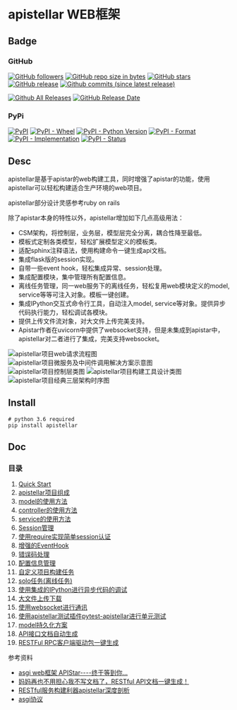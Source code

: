 # apistellar WEB框架

## Badge

### GitHub

[![GitHub followers](https://img.shields.io/github/followers/shichaoma.svg?label=github%20follow)](https://github.com/shichao.ma)
[![GitHub repo size in bytes](https://img.shields.io/github/repo-size/shichaoma/apistellar.svg)](https://github.com/shichaoma/apistellar)
[![GitHub stars](https://img.shields.io/github/stars/shichaoma/apistellar.svg?label=github%20stars)](https://github.com/shichaoma/apistellar)
[![GitHub release](https://img.shields.io/github/release/shichaoma/apistellar.svg)](https://github.com/shichaoma/apistellar/releases)
[![Github commits (since latest release)](https://img.shields.io/github/commits-since/shichaoma/apistellar/latest.svg)](https://github.com/shichaoma/apistellar)

[![Github All Releases](https://img.shields.io/github/downloads/shichaoma/apistellar/total.svg)](https://github.com/shichaoma/apistellar/releases)
[![GitHub Release Date](https://img.shields.io/github/release-date/shichaoma/apistellar.svg)](https://github.com/shichaoma/apistellar/releases)

### PyPi

[![PyPI](https://img.shields.io/pypi/v/apistellar.svg)](https://pypi.org/project/apistellar/)
[![PyPI - Wheel](https://img.shields.io/pypi/wheel/apistellar.svg)](https://pypi.org/project/apistellar/)
[![PyPI - Python Version](https://img.shields.io/pypi/pyversions/apistellar.svg)](https://pypi.org/project/apistellar/)
[![PyPI - Format](https://img.shields.io/pypi/format/apistellar.svg)](https://pypi.org/project/apistellar/)
[![PyPI - Implementation](https://img.shields.io/pypi/implementation/apistellar.svg)](https://pypi.org/project/apistellar/)
[![PyPI - Status](https://img.shields.io/pypi/status/apistellar.svg)](https://pypi.org/project/apistellar/)

## Desc

apistellar是基于apistar的web构建工具，同时增强了apistar的功能，使用apistellar可以轻松构建适合生产环境的web项目。

apistellar部分设计灵感参考ruby on rails

除了apistar本身的特性以外，apistellar增加如下几点高级用法：

- CSM架构，将控制层，业务层，模型层完全分离，耦合性降至最低。
- 模板式定制各类模型，轻松扩展模型定义的模板类。
- 适配sphinx注释语法，使用构建命令一键生成api文档。
- 集成flask版的session实现。
- 自带一些event hook，轻松集成异常、session处理。
- 集成配置模块，集中管理所有配置信息。
- 离线任务管理，同一web服务下的离线任务，轻松复用web模块定义的model, service等等可注入对象。模板一键创建。
- 集成IPython交互式命令行工具，自动注入model, service等对象。提供异步代码执行能力，轻松调试各模块。
- 提供上传文件流对象，对大文件上传完美支持。
- Apistar作者在uvicorn中提供了websocket支持，但是未集成到apistar中，apistellar对二者进行了集成，完美支持websocket。

![apistellar项目web请求流程图](https://github.com/ShichaoMa/apistellar/blob/master/resources/apistellar架构设计图/apistellar项目web请求流程图.png)
![apistellar项目微服务及中间件调用解决方案示意图](https://github.com/ShichaoMa/apistellar/blob/master/resources/apistellar架构设计图/apistellar项目微服务及中间件调用解决方案示意图.png)
![apistellar项目控制层类图](https://github.com/ShichaoMa/apistellar/blob/master/resources/apistellar架构设计图/apistellar项目控制层类图.png)
![apistellar项目构建工具设计类图](https://github.com/ShichaoMa/apistellar/blob/master/resources/apistellar架构设计图/apistellar项目构建工具设计类图.png)
![apistellar项目经典三层架构时序图](https://github.com/ShichaoMa/apistellar/blob/master/resources/apistellar架构设计图/apistellar项目经典三层架构时序图.png)

## Install
```
# python 3.6 required
pip install apistellar
```

## Doc
### 目录

1. [Quick Start](https://github.com/ShichaoMa/apistellar/blob/master/docs/apistellar.wiki/Quick-Start.md)
2. [apistellar项目组成](https://github.com/ShichaoMa/apistellar/blob/master/docs/apistellar.wiki/apistellar项目组成.md)
3. [model的使用方法](https://github.com/ShichaoMa/apistellar/blob/master/docs/apistellar.wiki/model的使用方法.md)
4. [controller的使用方法](https://github.com/ShichaoMa/apistellar/blob/master/docs/apistellar.wiki/controller的使用方法.md)
5. [service的使用方法](https://github.com/ShichaoMa/apistellar/blob/master/docs/apistellar.wiki/service的使用方法.md)
6. [Session管理](https://github.com/ShichaoMa/apistellar/blob/master/docs/apistellar.wiki/Session管理.md)
7. [使用require实现简单session认证](https://github.com/ShichaoMa/apistellar/blob/master/docs/apistellar.wiki/使用require实现简单session认证.md)
8. [增强的EventHook](https://github.com/ShichaoMa/apistellar/blob/master/docs/apistellar.wiki/增强的EventHook.md)
9. [错误码处理](https://github.com/ShichaoMa/apistellar/blob/master/docs/apistellar.wiki/错误码处理.md)
10. [配置信息管理](https://github.com/ShichaoMa/apistellar/blob/master/docs/apistellar.wiki/配置信息管理.md)
11. [自定义项目构建任务](https://github.com/ShichaoMa/apistellar/blob/master/docs/apistellar.wiki/自定义项目构建任务.md)
12. [solo任务(离线任务)](https://github.com/ShichaoMa/apistellar/blob/master/docs/apistellar.wiki/solo任务(离线任务).md)
13. [使用集成的IPython进行异步代码的调试](https://github.com/ShichaoMa/apistellar/blob/master/docs/apistellar.wiki/使用集成的IPython进行异步代码的调试.md)
14. [大文件上传下载](https://github.com/ShichaoMa/apistellar/blob/master/docs/apistellar.wiki/大文件上传下载.md)
15. [使用websocket进行通讯](https://github.com/ShichaoMa/apistellar/blob/master/docs/apistellar.wiki/使用websocket进行通讯.md)
16. [使用apistellar测试插件pytest-apistellar进行单元测试](https://github.com/ShichaoMa/apistellar/blob/master/docs/apistellar.wiki/使用apistellar测试插件pytest-apistellar进行单元测试.md)
17. [model持久化方案](https://github.com/ShichaoMa/apistellar/blob/master/docs/apistellar.wiki/model持久化方案.md)
18. [API接口文档自动生成](https://github.com/ShichaoMa/apistellar/blob/master/docs/apistellar.wiki/API接口文档自动生成.md)
19. [RESTFul RPC客户端驱动包一键生成](https://github.com/ShichaoMa/apistellar/blob/master/docs/apistellar.wiki/RESTFul-RPC客户端驱动包一键生成.md)

参考资料

- [asgi web框架 APIStar----终于等到你...](https://zhuanlan.zhihu.com/p/36297606)
- [妈妈再也不用担心我不写文档了，RESTful API文档一键生成！](https://zhuanlan.zhihu.com/p/55784077)
- [RESTful服务构建利器apistellar深度剖析](https://zhuanlan.zhihu.com/p/41843954)
- [asgi协议](https://github.com/django/asgiref/blob/master/specs/www.rst)
